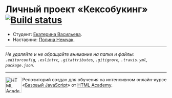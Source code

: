 # Личный проект «Кексобукинг» [![Build status][travis-image]][travis-url]

* Студент: [Екатерина Васильева](https://up.htmlacademy.ru/javascript/10/user/240458).
* Наставник: [Полина Немчак](https://up.htmlacademy.ru/javascript/10/user/69724).

---

_Не удаляйте и не обращайте внимание на папки и файлы:_<br>
_`.editorconfig`, `.eslintrc`, `.gitattributes`, `.gitignore`, `.travis.yml`, `package.json`._

---

<a href="https://htmlacademy.ru/intensive/javascript"><img align="left" width="50" height="50" title="HTML Academy" src="https://up.htmlacademy.ru/static/img/intensive/javascript/logo-for-github.svg"></a>

Репозиторий создан для обучения на интенсивном онлайн‑курсе «[Базовый JavaScript](https://htmlacademy.ru/intensive/javascript)» от [HTML Academy](https://htmlacademy.ru).

[travis-image]: https://travis-ci.org/htmlacademy-javascript/240458-keksobooking.svg?branch=master
[travis-url]: https://travis-ci.org/htmlacademy-javascript/240458-keksobooking
